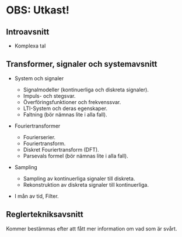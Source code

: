 OBS: Utkast!
============

Introavsnitt
------------

* Komplexa tal


Transformer, signaler och systemavsnitt
----------------

* System och signaler
  * Signalmodeller (kontinuerliga och diskreta signaler).
  * Impuls- och stegsvar.
  * Överföringsfunktioner och frekvenssvar.
  * LTI-System och deras egenskaper.
  * Faltning (bör nämnas lite i alla fall).

* Fouriertransformer
  * Fourierserier.
  * Fouriertransform.
  * Diskret Fouriertransform (DFT).
  * Parsevals formel (bör nämnas lite i alla fall).

* Sampling
  * Sampling av kontinuerliga signaler till diskreta.
  * Rekonstruktion av diskreta signaler till kontinuerliga.

* I mån av tid, Filter.

Reglertekniksavsnitt
----------------------

Kommer bestämmas efter att fått mer information om vad som är svårt.
